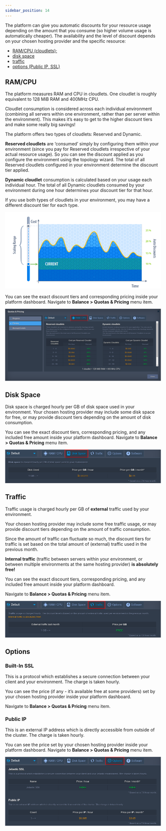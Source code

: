 ```yaml
---
sidebar_position: 14
---
```


The platform can give you automatic discounts for your resource usage depending on the amount that you consume (so higher volume usage is automatically cheaper). The availability and the level of discount depends on your chosen hosting provider and the specific resource:

- [RAM/CPU (cloudlets);](https://cloudmydc.com/)
- [disk space](https://cloudmydc.com/)
- [traffic](https://cloudmydc.com/)
- [options (Public IP, SSL)](https://cloudmydc.com/)

## RAM/CPU

The platform measures RAM and CPU in cloudlets. One cloudlet is roughly equivalent to 128 MiB RAM and 400MHz CPU.

Cloudlet consumption is considered across each individual environment (combining all servers within one environment, rather than per server within the environment). This makes it’s easy to get to the higher discount tiers and make some really big savings!

The platform offers two types of cloudlets: Reserved and Dynamic.

**Reserved cloudlets** are ‘consumed’ simply by configuring them within your environment (since you pay for Reserved cloudlets irrespective of your actual resource usage). So you can see the discount applied as you configure the environment using the topology wizard. The total of all Reserved cloudlets configured in your environment determine the discount tier applied.

**Dynamic cloudlet** consumption is calculated based on your usage each individual hour. The total of all Dynamic cloudlets consumed by your environment during one hour determines your discount tier for that hour.

If you use both types of cloudlets in your environment, you may have a different discount tier for each type.

<div style={{
    display:'flex',
    justifyContent: 'center',
    margin: '0 0 1rem 0'
}}>

![Locale Dropdown](./img/AutomaticDiscounts/c752af1ddd0661e70b3547b89d994528RAM_CPU.png)

</div>

You can see the exact discount tiers and corresponding pricing inside your platform dashboard.
Navigate to **Balance > Quotas & Pricing** menu item.

<div style={{
    display:'flex',
    justifyContent: 'center',
    margin: '0 0 1rem 0'
}}>

![Locale Dropdown](./img/AutomaticDiscounts/2.png)

</div>

## Disk Space

Disk space is charged hourly per GB of disk space used in your environment.
Your chosen hosting provider may include some disk space for free, or may provide discount tiers depending on the amount of disk consumption.

You can see the exact discount tiers, corresponding pricing, and any included free amount inside your platform dashboard.
Navigate to **Balance > Quotas & Pricing** menu item.

<div style={{
    display:'flex',
    justifyContent: 'center',
    margin: '0 0 1rem 0'
}}>

![Locale Dropdown](./img/AutomaticDiscounts/3.png)

</div>

## Traffic

Traffic usage is charged hourly per GB of **external** traffic used by your environment.

Your chosen hosting provider may include some free traffic usage, or may provide discount tiers depending on the amount of traffic consumption.

Since the amount of traffic can fluctuate so much, the discount tiers for traffic is set based on the total amount of (external) traffic used in the previous month.

**Internal traffic** (traffic between servers within your environment, or between multiple environments at the same hosting provider) **is absolutely free!**

You can see the exact discount tiers, corresponding pricing, and any included free amount inside your platform dashboard.

Navigate to **Balance > Quotas & Pricing** menu item.

<div style={{
    display:'flex',
    justifyContent: 'center',
    margin: '0 0 1rem 0'
}}>

![Locale Dropdown](./img/AutomaticDiscounts/4.png)

</div>

## Options

### Built-In SSL

This is a protocol which establishes a secure connection between your client and your environment. The charge is taken hourly.

You can see the price (if any - it’s available free at some providers) set by your chosen hosting provider inside your platform dashboard.

Navigate to **Balance > Quotas & Pricing** menu item.

### Public IP

This is an external IP address which is directly accessible from outside of the cluster. The charge is taken hourly.

You can see the price set by your chosen hosting provider inside your platform dashboard. Navigate to **Balance > Quotas & Pricing** menu item.

<div style={{
    display:'flex',
    justifyContent: 'center',
    margin: '0 0 1rem 0'
}}>

![Locale Dropdown](./img/AutomaticDiscounts/5.png)

</div>
